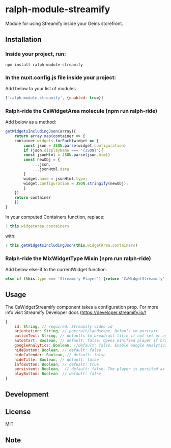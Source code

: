 # ralph-module-streamify

Module for using Streamify inside your Geins storefront.

## Installation

### **Inside your project, run:**

```
npm install ralph-module-streamify
```

### **In the nuxt.config.js file inside your project:**

Add below to your list of modules

```JavaScript
['ralph-module-streamify', {enabled: true}]
```

### **Ralph-ride the CaWidgetArea molecule (npm run ralph-ride)**

Add below as a method:

```JavaScript
getWidgetsIncludingJson(array){
    return array.map(container => {
    container.widgets.forEach(widget => {
        const json = JSON.parse(widget.configuration)
        if (json.displayName === '{JSON}'){
        const jsonHtml = JSON.parse(json.html)
        const newObj = {
            ...json,
            ...jsonHtml.data
        }
        widget.name = jsonHtml.type;
        widget.configuration = JSON.stringify(newObj);
        }
    })
    return container
    })
}
```
In your computed Containers function, replace:

```JavaScript
? this.widgetArea.containers
```
with: 
```JavaScript
? this.getWidgetsIncludingJson(this.widgetArea.containers)
```

### **Ralph-ride the MixWidgetType Mixin (npm run ralph-ride)**

Add below else-if to the currentWidget function:

```JavaScript
else if (this.type === 'Streamify Player') {return 'CaWidgetStreamify';}
```


## Usage

The CaWidgetStreamify component takes a configuration prop. For more info visit Streamify Developer docs (https://developer.streamify.io/)

```Javascript
{
    id: String, // required. Streamify video id 
    orientation: String, // portrait/landscape. Defauls to portrait
    buttonText: String, // defaults to broadcast title if not set or used
    autoStart: Boolean, // default: false. Opens minified player if broadcast is live
    googleAnalytics: Boolean, //default: false. Enable Google Analytics integration
    hideButton: Boolean, // default: false
    hideCalendar: Boolean, // default: false
    hideTitle: Boolean, // default: false
    infoButton: Boolean, // defualt: true
    persistent: Boolean,  // default: false. The player is persited as a mini-player on the site as the user navigates between pages.
    playButton: Boolean  // default: false
}
```


## Development

## License

MIT

## Note
